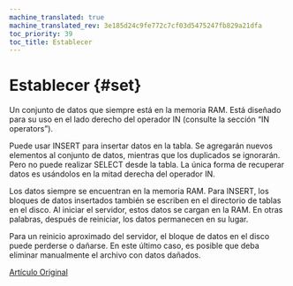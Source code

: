```yaml
---
machine_translated: true
machine_translated_rev: 3e185d24c9fe772c7cf03d5475247fb829a21dfa
toc_priority: 39
toc_title: Establecer
---
```


# Establecer {#set}

Un conjunto de datos que siempre está en la memoria RAM. Está diseñado para su uso en el lado derecho del operador IN (consulte la sección “IN operators”).

Puede usar INSERT para insertar datos en la tabla. Se agregarán nuevos elementos al conjunto de datos, mientras que los duplicados se ignorarán.
Pero no puede realizar SELECT desde la tabla. La única forma de recuperar datos es usándolos en la mitad derecha del operador IN.

Los datos siempre se encuentran en la memoria RAM. Para INSERT, los bloques de datos insertados también se escriben en el directorio de tablas en el disco. Al iniciar el servidor, estos datos se cargan en la RAM. En otras palabras, después de reiniciar, los datos permanecen en su lugar.

Para un reinicio aproximado del servidor, el bloque de datos en el disco puede perderse o dañarse. En este último caso, es posible que deba eliminar manualmente el archivo con datos dañados.

[Artículo Original](https://clickhouse.tech/docs/en/operations/table_engines/set/) <!--hide-->
